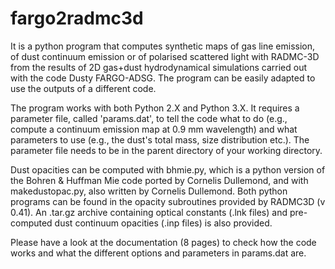 # fargo2radmc3d
It is a python program that computes synthetic maps of gas line emission, of dust continuum emission or of polarised scattered light with RADMC-3D from the results of 2D gas+dust hydrodynamical simulations carried out with the code Dusty FARGO-ADSG. The program can be easily adapted to use the outputs of a different code.

The program works with both Python 2.X and Python 3.X. It requires a parameter file, called 'params.dat', to tell the code what to do (e.g., compute a continuum emission map at 0.9 mm wavelength) and what parameters to use (e.g., the dust's total mass, size distribution etc.). The parameter file needs to be in the parent directory of your working directory.

Dust opacities can be computed with bhmie.py, which is a python version of the Bohren & Huffman Mie code ported by Cornelis Dullemond, and with makedustopac.py, also written by Cornelis Dullemond. Both python programs can be found in the opacity subroutines provided by RADMC3D (v 0.41). An .tar.gz archive containing optical constants (.lnk files) and pre-computed dust continuum opacities (.inp files) is also provided.

Please have a look at the documentation (8 pages) to check how the code works and what the different options and parameters in params.dat are.
